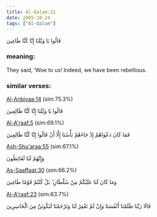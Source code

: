 ```yaml
---
title: Al-Qalam:31
date: 2005-10-24
tags: ["Al-Qalam"]
---
```

قَالُوا يَا وَيْلَنَا إِنَّا كُنَّا طَاغِينَ
### meaning: 
They said, ‘Woe to us! Indeed, we have been rebellious.
### similar verses: 

[Al-Anbiyaa:14](/21/14) (sim:75.3%)

قَالُوا يَا وَيْلَنَا إِنَّا كُنَّا ظَالِمِينَ

[Al-A'raaf:5](/7/5) (sim:69.1%)

فَمَا كَانَ دَعْوَاهُمْ إِذْ جَاءَهُمْ بَأْسُنَا إِلَّا أَنْ قَالُوا إِنَّا كُنَّا ظَالِمِينَ

[Ash-Shu'araa:55](/26/55) (sim:67.1%)

وَإِنَّهُمْ لَنَا لَغَائِظُونَ

[As-Saaffaat:30](/37/30) (sim:66.2%)

وَمَا كَانَ لَنَا عَلَيْكُمْ مِنْ سُلْطَانٍ ۖ بَلْ كُنْتُمْ قَوْمًا طَاغِينَ

[Al-A'raaf:23](/7/23) (sim:63.7%)

قَالَا رَبَّنَا ظَلَمْنَا أَنْفُسَنَا وَإِنْ لَمْ تَغْفِرْ لَنَا وَتَرْحَمْنَا لَنَكُونَنَّ مِنَ الْخَاسِرِينَ
